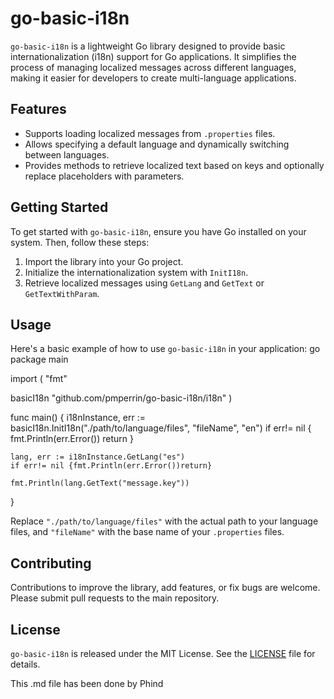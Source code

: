 # go-basic-i18n

`go-basic-i18n` is a lightweight Go library designed to provide basic internationalization (i18n) support for Go applications. It simplifies the process of managing localized messages across different languages, making it easier for developers to create multi-language applications.

## Features

- Supports loading localized messages from `.properties` files.
- Allows specifying a default language and dynamically switching between languages.
- Provides methods to retrieve localized text based on keys and optionally replace placeholders with parameters.

## Getting Started

To get started with `go-basic-i18n`, ensure you have Go installed on your system. Then, follow these steps:

1. Import the library into your Go project.
2. Initialize the internationalization system with `InitI18n`.
3. Retrieve localized messages using `GetLang` and `GetText` or `GetTextWithParam`.

## Usage

Here's a basic example of how to use `go-basic-i18n` in your application:
go package main

import ( "fmt"

basicI18n "github.com/pmperrin/go-basic-i18n/i18n"
)

func main() { 
    i18nInstance, err := basicI18n.InitI18n("./path/to/language/files", "fileName", "en") 
    if err!= nil { fmt.Println(err.Error()) return }

    lang, err := i18nInstance.GetLang("es")
    if err!= nil {fmt.Println(err.Error())return}

    fmt.Println(lang.GetText("message.key"))
}


Replace `"./path/to/language/files"` with the actual path to your language files, and `"fileName"` with the base name of your `.properties` files.

## Contributing

Contributions to improve the library, add features, or fix bugs are welcome. Please submit pull requests to the main repository.

## License

`go-basic-i18n` is released under the MIT License. See the [LICENSE](LICENSE) file for details.



This .md file has been done by Phind 